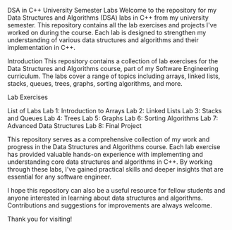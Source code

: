 DSA in C++ University Semester Labs
Welcome to the repository for my Data Structures and Algorithms (DSA) labs in C++ from my university semester. This repository contains all the lab exercises and projects I've worked on during the course. Each lab is designed to strengthen my understanding of various data structures and algorithms and their implementation in C++.

Introduction
This repository contains a collection of lab exercises for the Data Structures and Algorithms course, part of my Software Engineering curriculum. The labs cover a range of topics including arrays, linked lists, stacks, queues, trees, graphs, sorting algorithms, and more.

Lab Exercises

List of Labs
Lab 1: Introduction to Arrays
Lab 2: Linked Lists
Lab 3: Stacks and Queues
Lab 4: Trees
Lab 5: Graphs
Lab 6: Sorting Algorithms
Lab 7: Advanced Data Structures
Lab 8: Final Project

This repository serves as a comprehensive collection of my work and progress in the Data Structures and Algorithms course. Each lab exercise has provided valuable hands-on experience with implementing and understanding core data structures and algorithms in C++. By working through these labs, I've gained practical skills and deeper insights that are essential for any software engineer.

I hope this repository can also be a useful resource for fellow students and anyone interested in learning about data structures and algorithms. Contributions and suggestions for improvements are always welcome.

Thank you for visiting!
